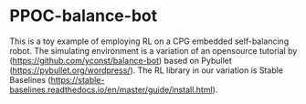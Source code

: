 # PPOC-balance-bot

This is a toy example of employing RL on a CPG embedded self-balancing robot. The simulating environment is a variation of an opensource tutorial by (https://github.com/yconst/balance-bot) based on Pybullet (https://pybullet.org/wordpress/). The RL library in our variation is Stable Baselines (https://stable-baselines.readthedocs.io/en/master/guide/install.html). 

## 
